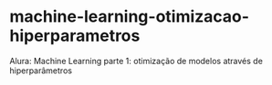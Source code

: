 # machine-learning-otimizacao-hiperparametros
Alura: Machine Learning parte 1: otimização de modelos através de hiperparâmetros
